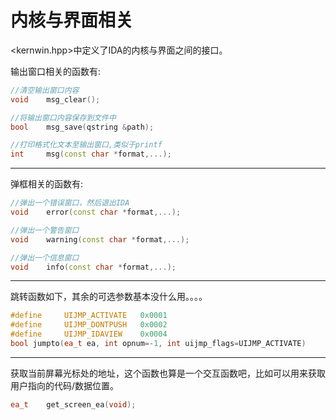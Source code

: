 # 内核与界面相关

<kernwin.hpp>中定义了IDA的内核与界面之间的接口。



输出窗口相关的函数有:

```c++
//清空输出窗口内容
void	msg_clear();

//将输出窗口内容保存到文件中
bool	msg_save(qstring &path);

//打印格式化文本至输出窗口,类似于printf
int 	msg(const char *format,...);
```

------

弹框相关的函数有:

```c++
//弹出一个错误窗口，然后退出IDA
void 	error(const char *format,...);

//弹出一个警告窗口
void 	warning(const char *format,...);

//弹出一个信息窗口
void 	info(const char *format,...);
```

------

跳转函数如下，其余的可选参数基本没什么用。。。。

```c++
#define 	UIJMP_ACTIVATE   0x0001
#define 	UIJMP_DONTPUSH   0x0002
#define 	UIJMP_IDAVIEW    0x0004
bool jumpto(ea_t ea, int opnum=-1, int uijmp_flags=UIJMP_ACTIVATE)
```

------

获取当前屏幕光标处的地址，这个函数也算是一个交互函数吧，比如可以用来获取用户指向的代码/数据位置。

```c++
ea_t 	get_screen_ea(void);
```

